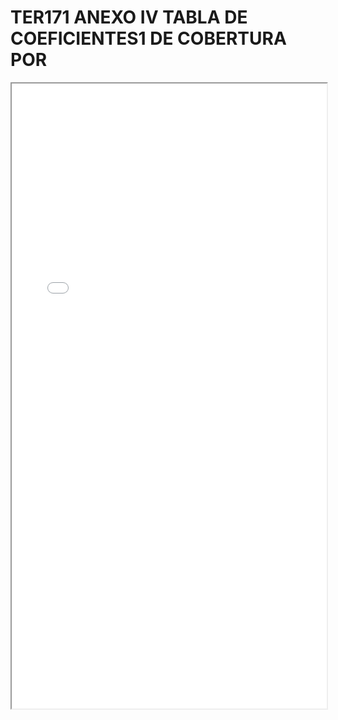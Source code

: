 # TER171 ANEXO IV TABLA DE COEFICIENTES1 DE COBERTURA POR

<iframe src="../TER171 ANEXO IV TABLA DE COEFICIENTES1 DE COBERTURA POR.pdf" width="100%" height="1000px"></iframe>

